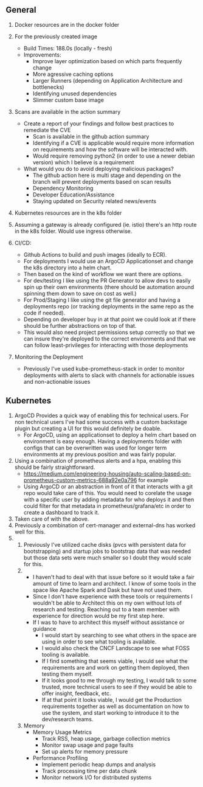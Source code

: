 ## General

1. Docker resources are in the docker folder
2. For the previously created image

   - Build Times: 188.0s (locally - fresh)
   - Improvements:
     - Improve layer optimization based on which parts frequently change
     - More agressive caching options
     - Larger Runners (depending on Application Architecture and bottlenecks)
     - Identifying unused dependencies
     - Slimmer custom base image

3. Scans are available in the action summary

   - Create a report of your findings and follow best practices to remediate the CVE
     - Scan is available in the github action summary
     - Identifying if a CVE is applicable would require more information on requirements and how the software will be interacted with.
     - Would require removing python2 (in order to use a newer debian version) which I believe is a requirement
   - What would you do to avoid deploying malicious packages?
     - The github action here is multi stage and depending on the branch will prevent deployments based on scan results
     - Dependency Monitoring
     - Developer Education/Assistance
     - Staying updated on Security related news/events

4. Kubernetes resources are in the k8s folder
5. Assuming a gateway is already configured (ie. istio) there's an http route in the k8s folder. Would use ingress otherwise.
6. CI/CD:
   - Github Actions to build and push images (ideally to ECR).
   - For deployments I would use an ArgoCD Applicationset and change the k8s directory into a helm chart.
   - Then based on the kind of workflow we want there are options.
   - For dev/testing I like using the PR Generator to allow devs to easily spin up their own environments (there should be automation around spinning them down to save on cost as well.)
   - For Prod/Staging I like using the git file generator and having a deployments repo (or tracking deployments in the same repo as the code if needed).
   - Depending on developer buy in at that point we could look at if there should be further abstractions on top of that.
   - This would also need project permissions setup correctly so that we can insure they're deployed to the correct environments and that we can follow least-privileges for interacting with those deployments
7. Monitoring the Deployment
   - Previously I've used kube-prometheus-stack in order to monitor deployments with alerts to slack with channels for actionable issues and non-actionable issues

## Kubernetes

1. ArgoCD Provides a quick way of enabling this for technical users. For non technical users I've had some success with a custom backstage plugin but creating a UI for this would definitely be doable.
   - For ArgoCD, using an applicationset to deploy a helm chart based on environment is easy enough. Having a deployments folder with configs that can be overwritten was used for longer term environments at my previous position and was fairly popular.
2. Using a combination of prometheus alerts and a hpa, enabling this should be fairly straightforward.
   - https://medium.com/engineering-housing/auto-scaling-based-on-prometheus-custom-metrics-688a92e0a796 for example
   - Using ArgoCD or an abstraction in front of it that interacts with a git repo would take care of this. You would need to corelate the usage with a specific user by adding metadata for who deploys it and then could filter for that metadata in prometheus/grafana/etc in order to create a dashboard to track it.
3. Taken care of with the above.
4. Previously a combination of cert-manager and external-dns has worked well for this.
5. 1. Previously I've utilized cache disks (pvcs with persistent data for bootstrapping) and startup jobs to bootstrap data that was needed but those data sets were much smaller so I doubt they would scale for this.
   2. - I haven't had to deal with that issue before so it would take a fair amount of time to learn and architect. I know of some tools in the space like Apache Spark and Dask but have not used them.
      - Since I don't have experience with these tools or requirements I wouldn't be able to Architect this on my own without lots of research and testing. Reaching out to a team member with experience for direction would be my first step here.
      - If I was to have to architect this myself without assistance or guidance
        - I would start by searching to see what others in the space are using in order to see what tooling is available.
        - I would also check the CNCF Landscape to see what FOSS tooling is available.
        - If I find something that seems viable, I would see what the requirements are and work on getting them deployed, then testing them myself.
        - If it looks good to me through my testing, I would talk to some trusted, more technical users to see if they would be able to offer insight, feedback, etc.
        - If at that point it looks viable, I would get the Production requirements together as well as documentation on how to use the system, and start working to introduce it to the dev/research teams.
   3. Memory
      - Memory Usage Metrics
        - Track RSS, heap usage, garbage collection metrics
        - Monitor swap usage and page faults
        - Set up alerts for memory pressure
      - Performance Profiling
        - Implement periodic heap dumps and analysis
        - Track processing time per data chunk
        - Monitor network I/O for distributed systems
